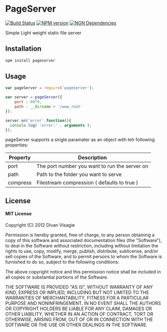 PageServer
==========
[![Build Status](https://travis-ci.org/divanvisagie/PageServer.svg?branch=master)](https://travis-ci.org/divanvisagie/PageServer)
[![NPM version](https://badge.fury.io/js/pageserver.png)](http://badge.fury.io/js/pageserver)
[![NGN Dependencies](https://david-dm.org/divanvisagie/PageServer.png)](https://david-dm.org/divanvisagie/PageServer)

Simple Light weight static file server

## Installation

```sh
npm install pageserver
```

## Usage
```js
var pageServer = require('pageserver');

var server = pageServer({
	port : 8079,
	path : __dirname + '/www_root'
});

server.on('error',function(){
  console.log( 'error:' , arguments );
});
```
pageServer supports a single paramater as an object with teh following properties:

| Property		   | Description							 		                 |
|----------------|-----------------------------------------------|
| port           | The port number you want to run the server on |
| path			 		 | Path to the folder you want to serve          |
| compress		   | Filestream compression ( defaults to true )   |


## License

#### MIT License

Copyright (C) 2012 Divan Visagie

Permission is hereby granted, free of charge, to any person obtaining a copy of this software and associated documentation files (the "Software"), to deal in the Software without restriction, including without limitation the rights to use, copy, modify, merge, publish, distribute, sublicense, and/or sell copies of the Software, and to permit persons to whom the Software is furnished to do so, subject to the following conditions:

The above copyright notice and this permission notice shall be included in all copies or substantial portions of the Software.

THE SOFTWARE IS PROVIDED "AS IS", WITHOUT WARRANTY OF ANY KIND, EXPRESS OR IMPLIED, INCLUDING BUT NOT LIMITED TO THE WARRANTIES OF MERCHANTABILITY, FITNESS FOR A PARTICULAR PURPOSE AND NONINFRINGEMENT. IN NO EVENT SHALL THE AUTHORS OR COPYRIGHT HOLDERS BE LIABLE FOR ANY CLAIM, DAMAGES OR OTHER LIABILITY, WHETHER IN AN ACTION OF CONTRACT, TORT OR OTHERWISE, ARISING FROM, OUT OF OR IN CONNECTION WITH THE SOFTWARE OR THE USE OR OTHER DEALINGS IN THE SOFTWARE.
